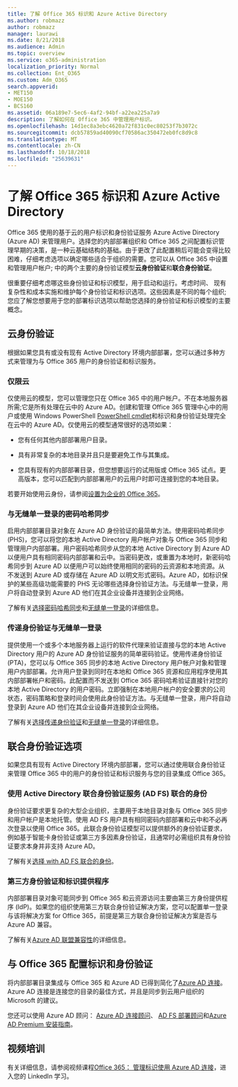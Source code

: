 ```yaml
---
title: 了解 Office 365 标识和 Azure Active Directory
ms.author: robmazz
author: robmazz
manager: laurawi
ms.date: 8/21/2018
ms.audience: Admin
ms.topic: overview
ms.service: o365-administration
localization_priority: Normal
ms.collection: Ent_O365
ms.custom: Adm_O365
search.appverid:
- MET150
- MOE150
- BCS160
ms.assetid: 06a189e7-5ec6-4af2-94bf-a22ea225a7a9
description: 了解如何在 Office 365 中管理用户标识。
ms.openlocfilehash: 14d1ec8a3ebc4620a72f831c0ec80253f7b3072c
ms.sourcegitcommit: dcb57859ad40090cf70586ac350472eb0fc8d9c8
ms.translationtype: MT
ms.contentlocale: zh-CN
ms.lasthandoff: 10/18/2018
ms.locfileid: "25639631"
---
```

# <a name="understanding-office-365-identity-and-azure-active-directory"></a>了解 Office 365 标识和 Azure Active Directory

Office 365 使用的基于云的用户标识和身份验证服务 Azure Active Directory (Azure AD) 来管理用户。选择您的内部部署组织和 Office 365 之间配置标识管理早期的决策，是一种云基础结构的基础。由于更改了此配置稍后可能会变得比较困难，仔细考虑选项以确定哪些适合于组织的需要。您可以从 Office 365 中设置和管理用户帐户; 中的两个主要的身份验证模型**云身份验证**和**联合身份验证**。
  
很重要仔细考虑哪这些身份验证和标识模型，用于启动和运行。考虑时间、 现有复杂性和成本实施和维护每个身份验证和标识选项。这些因素是不同的每个组织;您应了解您想要用于您的部署标识选项以帮助您选择的身份验证和标识模型的主要概念。
  
## <a name="cloud-authentication"></a>云身份验证

根据如果您具有或没有现有 Active Directory 环境内部部署，您可以通过多种方式来管理为与 Office 365 用户的身份验证和标识服务。
  
### <a name="cloud-only"></a>仅限云

仅使用云的模型，您可以管理您只在 Office 365 中的用户帐户。不在本地服务器所需;它是所有处理在云中的 Azure AD。创建和管理 Office 365 管理中心中的用户或使用 Windows PowerShell [PowerShell cmdlet](https://docs.microsoft.com/office365/enterprise/powershell/manage-office-365-with-office-365-powershell)和标识和身份验证处理完全在云中的 Azure AD。仅使用云的模型通常很好的选项如果： 
  
- 您有任何其他内部部署用户目录。
    
- 具有非常复杂的本地目录并且只是要避免工作与其集成。
    
- 您具有现有的内部部署目录，但您想要运行的试用版或 Office 365 试点。更高版本，您可以匹配到内部部署用户的云用户时即可连接到您的本地目录。
    
若要开始使用云身份，请参阅[设置为企业的 Office 365](https://support.office.com/article/6a3a29a0-e616-4713-99d1-15eda62d04fa)。
  
### <a name="password-hash-sync-with-seamless-single-sign-on"></a>与无缝单一登录的密码哈希同步

启用内部部署目录对象在 Azure AD 身份验证的最简单方法。使用密码哈希同步 (PHS)，您可以将您的本地 Active Directory 用户帐户对象与 Office 365 同步和管理用户内部部署。用户密码哈希同步从您的本地 Active Directory 到 Azure AD 以便用户具有相同密码内部部署和云中。当密码更改，或重置为本地时，新密码哈希同步到 Azure AD 以便用户可以始终使用相同的密码的云资源和本地资源。从不发送到 Azure AD 或存储在 Azure AD 以明文形式密码。Azure AD，如标识保护的某些高级功能需要的 PHS 无论哪些选择身份验证方法。与无缝单一登录，用户将自动登录到 Azure AD 他们在其企业设备并连接到企业网络。
  
了解有关[选择密码哈希同步](https://docs.microsoft.com/azure/security/azure-ad-choose-authn)和[无缝单一登录](https://docs.microsoft.com/azure/active-directory/connect/active-directory-aadconnect-sso)的详细信息。
  
### <a name="pass-through-authentication-with-seamless-single-sign-on"></a>传递身份验证与无缝单一登录

提供使用一个或多个本地服务器上运行的软件代理来验证直接与您的本地 Active Directory 用户的 Azure AD 身份验证服务的简单密码验证。使用传递身份验证 (PTA)，您可以与 Office 365 同步的本地 Active Directory 用户帐户对象和管理用户内部部署。允许用户登录到同时在本地和 Office 365 资源和应用程序使用其内部部署帐户和密码。此配置而不发送到 Office 365 密码哈希验证直接针对您的本地 Active Directory 的用户密码。立即强制在本地用户帐户的安全要求的公司状态，密码策略和登录时间会使用此身份验证方法。与无缝单一登录，用户将自动登录到 Azure AD 他们在其企业设备并连接到企业网络。
  
了解有关[选择传递身份验证](https://docs.microsoft.com/azure/security/azure-ad-choose-authn)和[无缝单一登录](https://docs.microsoft.com/azure/active-directory/connect/active-directory-aadconnect-sso)的详细信息。
  
## <a name="federated-authentication-options"></a>联合身份验证选项

如果您具有现有 Active Directory 环境内部部署，您可以通过使用联合身份验证来管理 Office 365 中的用户的身份验证和标识服务与您的目录集成 Office 365。
  
### <a name="federated-identity-with-active-directory-federation-services-ad-fs"></a>使用 Active Directory 联合身份验证服务 (AD FS) 联合的身份

身份验证要求更复杂的大型企业组织，主要用于本地目录对象与 Office 365 同步和用户帐户是本地托管。使用 AD FS 用户具有相同密码内部部署和云中和不必再次登录以使用 Office 365。此联合身份验证模型可以提供额外的身份验证要求，例如基于智能卡身份验证或第三方多因素身份验证，且通常时必需组织具有身份验证要求本身并非支持 Azure AD。
  
了解有关[选择 with AD FS 联合的身份](https://docs.microsoft.com/azure/security/azure-ad-choose-authn)。
  
### <a name="third-party-authentication-and-identity-providers"></a>第三方身份验证和标识提供程序

内部部署目录对象可能同步到 Office 365 和云资源访问主要由第三方身份提供程序 (IdP)。如果您的组织使用第三方联合身份验证解决方案，您可以配置单一登录与该将解决方案 for Office 365，前提是第三方联合身份验证解决方案是否与 Azure AD 兼容。
  
了解有关[Azure AD 联盟兼容性](https://docs.microsoft.com/azure/active-directory/connect/active-directory-aadconnect-federation-compatibility)的详细信息。
  
## <a name="configuring-identity-and-authentication-with-office-365"></a>与 Office 365 配置标识和身份验证

将内部部署目录集成与 Office 365 和 Azure AD 已得到简化了[Azure AD 连接](https://docs.microsoft.com/azure/active-directory/connect/active-directory-aadconnect)。Azure AD 连接是连接您的目录的最佳方式，并且是同步到云用户组织的 Microsoft 的建议。
  
您还可以使用 Azure AD 顾问： [Azure AD 连接顾问](https://aka.ms/aadconnectpwsync)、 [AD FS 部署顾问](https://aka.ms/adfsguidance)和[Azure AD Premium 安装指南](https://aka.ms/aadpguidance)。
  
## <a name="video-training"></a>视频培训

有关详细信息，请参阅视频课程[Office 365： 管理标识使用 Azure AD 连接](https://support.office.com/article/90991a1d-c0ab-479a-b413-35c9706f6fed.aspx)，进入您的 LinkedIn 学习。
